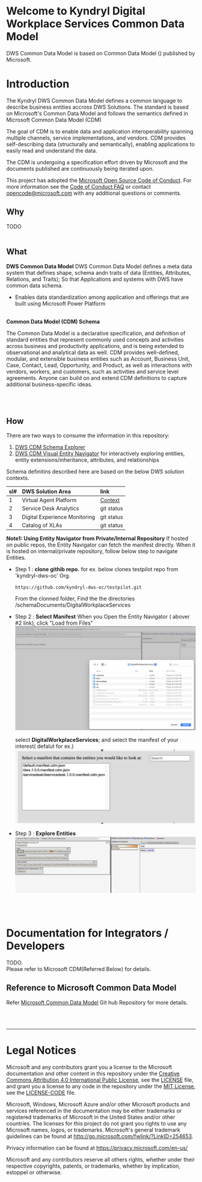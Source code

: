 
# Welcome to Kyndryl Digital Workplace Services Common Data Model 
DWS Common Data Model is based on Common Data Model (<link>) published by Microsoft. 



# Introduction

The Kyndryl DWS Common Data Model defines a common language to describe business entities accross DWS Solutions. The standard is based on Microsoft's Common Data Model and follows the semantics defined in Microsoft Common Data Model (CDM)

The goal of CDM is to enable data and application interoperability spanning multiple channels, service implementations, and vendors. CDM provides self-describing data (structurally and semantically), enabling applications to easily read and understand the data.

The CDM is undergoing a specification effort driven by Microsoft and the documents published are continuously being iterated upon.

This project has adopted the [Microsoft Open Source Code of Conduct](https://opensource.microsoft.com/codeofconduct/).
For more information see the [Code of Conduct FAQ](https://opensource.microsoft.com/codeofconduct/faq/) or
contact [opencode@microsoft.com](mailto:opencode@microsoft.com) with any additional questions or comments.



## Why

TODO
&nbsp;  
&nbsp;  
    
## What 
**DWS Common Data Model**
DWS Common Data Model defines a meta data system that defines shape, schema andn traits of data (Entities, Attributes, Relations, and Traits); So that Applications and systems with DWS have common data schema. 

-	Enables data standardization among application and offerings that are built using Microsoft Power Platform



&nbsp;  
**Common Data Model (CDM) Schema**

The Common Data Model is a declarative specification, and definition of standard entities that represent commonly used concepts and activities across business and productivity applications, and is being extended to observational and analytical data as well. CDM provides well-defined, modular, and extensible business entities such as Account, Business Unit, Case, Contact, Lead, Opportunity, and Product, as well as interactions with vendors, workers, and customers, such as activities and service level agreements. Anyone can build on and extend CDM definitions to capture additional business-specific ideas.





&nbsp;  
&nbsp;  
## How

There are two ways to consume the information in this repository:


1. <a href= "https://musical-adventure-ey6okom.pages.github.io/SchemaViz.html" target="_new">DWS CDM Schema Explorer</a>
2. <a href="https://musical-adventure-ey6okom.pages.github.io/" target="_new">DWS CDM Visual Entity Navigator</a> for interactively exploring entities, entity extensions/inheritance, attributes, and relationships

Schema definitins described here are based on the below DWS solution contexts.

| sl#                       | DWS Solution Area         | link |
| :---                      |     :---                          |          :--- |
| 1                         | Virtual Agent Platform            | [ Context ](docs/weber/va/va.html)    |
| 2                         | Service Desk Analytics            | git status    |
| 3                         | Digital Experience Monitoring     | git status    |
| 4                         | Catalog of XLAs                   | git status    |




**Note1: Using Entity Navigator from Private/Internal Repository**
If hosted on public repos, the Entity Navigator can fetch the manifest directly. When it is hosted on internal/private repository, follow below step to navigate Entities.

- Step 1 :  **clone githib repo.** for ex. below clones testpilot repo from 'kyndryl-dws-oc' Org.

    ```
    https://github.com/kyndryl-dws-oc/testpilot.git
    ```

    From the clonned folder, Find the the directories /schemaDocuments/DigitalWorkplaceServices

- Step 2 : **Select Manifest**
    When you Open the Entity Navigator ( abover #2 link), click "Load from Files"
    ![Entity NAvigator](./docs/r/entity-nav.png)

    select **DigitalWorkplaceServices**; and select the manifest of your interest( defalut for ex.)
    ![Select Manifest](./docs/r/entity-popup.png)

- Step 3 : **Explore Entities**
    ![Explore Entities](./docs/r/entities.png)








&nbsp;  
&nbsp;  
# Documentation for Integrators / Developers
TODO.  
Please refer to Microsoft CDM(Referred Below) for details.

## Reference to Microsoft Common Data Model

Refer [Microsoft Common Data Model](https://github.com/microsoft/CDM) Git hub Repository for more details.




&nbsp;  
&nbsp;  
<hr/>

# Legal Notices

Microsoft and any contributors grant you a license to the Microsoft documentation and other content
in this repository under the [Creative Commons Attribution 4.0 International Public License](https://creativecommons.org/licenses/by/4.0/legalcode),
see the [LICENSE](LICENSE) file, and grant you a license to any code in the repository under the [MIT License](https://opensource.org/licenses/MIT), see the
[LICENSE-CODE](LICENSE-CODE) file.

Microsoft, Windows, Microsoft Azure and/or other Microsoft products and services referenced in the documentation
may be either trademarks or registered trademarks of Microsoft in the United States and/or other countries.
The licenses for this project do not grant you rights to use any Microsoft names, logos, or trademarks.
Microsoft's general trademark guidelines can be found at http://go.microsoft.com/fwlink/?LinkID=254653.

Privacy information can be found at https://privacy.microsoft.com/en-us/

Microsoft and any contributors reserve all others rights, whether under their respective copyrights, patents,
or trademarks, whether by implication, estoppel or otherwise.
